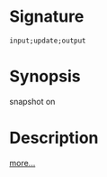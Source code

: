# Signature
```vikid-signature
input;update;output
```

# Synopsis
snapshot on

# Description

[more...](http://reactivex.io/documentation/operators/sample.html)